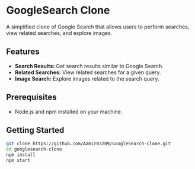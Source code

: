 # GoogleSearch Clone

A simplified clone of Google Search that allows users to perform searches, view related searches, and explore images.

## Features

- **Search Results:** Get search results similar to Google Search.
- **Related Searches:** View related searches for a given query.
- **Image Search:** Explore images related to the search query.

## Prerequisites

- Node.js and npm installed on your machine.

## Getting Started

```bash
git clone https://github.com/Aamir03209/GoogleSearch-Clone.git
cd googlesearch-clone
npm install
npm start
